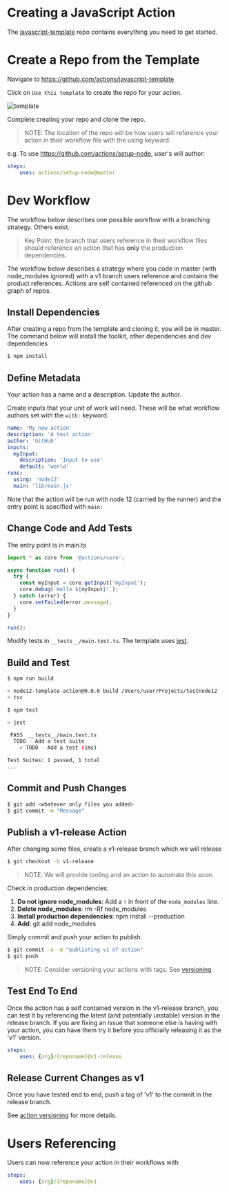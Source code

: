 # Creating a JavaScript Action

The [javascript-template](https://github.com/actions/javascript-template) repo contains everything you need to get started.

# Create a Repo from the Template

Navigate to https://github.com/actions/javascript-template

Click on `Use this template` to create the repo for your action.

![template](assets/node12-template.png)

Complete creating your repo and clone the repo.

> NOTE: The location of the repo will be how users will reference your action in their workflow file with the using keyword.

e.g. To use https://github.com/actions/setup-node, user's will author:

```yaml
steps:
    uses: actions/setup-node@master
```

# Dev Workflow

The workflow below describes one possible workflow with a branching strategy.  Others exist.  

> Key Point: the branch that users reference in their workflow files should reference an action that has **only** the production dependencies. 

The workflow below describes a strategy where you code in master (with node_modules ignored) with a v1 branch users reference and contains the product references.  Actions are self contained referenced on the github graph of repos.

## Install Dependencies

After creating a repo from the template and cloning it, you will be in master.  The command below will install the toolkit, other dependencies and dev dependencies

```bash
$ npm install
```

## Define Metadata

Your action has a name and a description.  Update the author.

Create inputs that your unit of work will need.  These will be what workflow authors set with the `with:` keyword.

```yaml
name: 'My new action'
description: 'A test action'
author: 'GitHub'
inputs: 
  myInput:
    description: 'Input to use'
    default: 'world'
runs:
  using: 'node12'
  main: 'lib/main.js'

```

Note that the action will be run with node 12 (carried by the runner) and the entry point is specified with `main:` 

## Change Code and Add Tests

The entry point is in main.ts

```typescript
import * as core from '@actions/core';

async function run() {
  try {
    const myInput = core.getInput('myInput');
    core.debug(`Hello ${myInput}!`);
  } catch (error) {
    core.setFailed(error.message);
  }
}

run();
```

Modify tests in `__tests__/main.test.ts`.  The template uses [jest](https://github.com/facebook/jest).

## Build and Test

```bash
$ npm run build

> node12-template-action@0.0.0 build /Users/user/Projects/testnode12
> tsc

$ npm test

> jest

 PASS  __tests__/main.test.ts
  TODO - Add a test suite
    ✓ TODO - Add a test (1ms)

Test Suites: 1 passed, 1 total
...
```

## Commit and Push Changes

```bash
$ git add <whatever only files you added>
$ git commit -m "Message"
```

## Publish a v1-release Action

After changing some files, create a v1-release branch which we will release 

```bash
$ git checkout -b v1-release
```

> NOTE: We will provide tooling and an action to automate this soon.

Check in production dependencies:
1. **Do not ignore node_modules**:  Add a `!` in front of the `node_modules` line.
2. **Delete node_modules**: rm -Rf node_modules
3. **Install production dependencies**: npm install --production
4. **Add**: git add node_modules


Simply commit and push your action to publish.

```bash
$ git commit -a -m "publishing v1 of action"
$ git push
```

> NOTE: Consider versioning your actions with tags.  See [versioning](action-versioning.md)

## Test End To End

Once the action has a self contained version in the v1-release branch, you can test it by referencing the latest (and potentially unstable) version in the release branch.  If you are fixing an issue that someone else is having with your action, you can have them try it before you officially releasing it as the 'v1' version.

```yaml
steps:
    uses: {org}/{reponame}@v1-release
```

## Release Current Changes as v1

Once you have tested end to end, push a tag of 'v1' to the commit in the release branch.

See [action versioning](action-versioning.md) for more details.

# Users Referencing

Users can now reference your action in their workflows with

```yaml
steps:
    uses: {org}/{reponame}@v1
```



